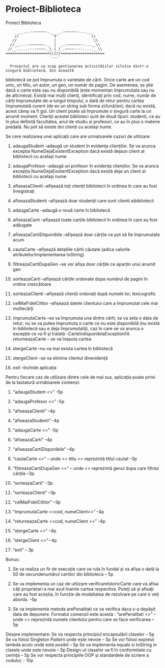 # Proiect-Biblioteca
Proiect Biblioteca

```
      __...--~~~~~-._   _.-~~~~~--...__
    //               `V'               \\
   //                 |                 \\
  //__...--~~~~~~-._  |  _.-~~~~~~--...__\\
 //__.....----~~~~._\ | /_.~~~~----.....__\\
====================\\|//====================
                    `---`
```

      Proiectul are ca scop gestionarea activităților zilnice dintr-o singură bibliotecă. Din această
bibliotecă se pot împrumuta o varietate de cărti. Orice carte are un cod unic, un titlu, un autor, un gen,
un număr de pagini. De asemenea, se știe dacă o carte este sau nu disponibilă (este momentan
împrumutata sau nu de altcineva). Există mai mulți clienți, identificați prin cod, nume, număr de cărți
împrumutate de-a lungul timpului, o dată de retur pentru cartea împrumutată curent (de ex un string
sub forma zi/lună/an); dacă nu există, acest câmp va fi gol. Un client poate să împrumute o singură carte
la un anumit moment. Clienții acestei biblioteci sunt de două tipuri: studenti, ce au în plus definită
facultatea, anul de studiu și profesori, ce au în plus o materie predată. Nu pot să existe doi clienți cu
același nume.

Se cere realizarea unei aplicații care are urmatoarele cazuri de utilizare:

1. adaugaStudent
    –adaugă un student în evidența clienților. Se va arunca excepția
NumeDejaExistentException dacă există dejaun client al bibliotecii cu același
nume

2. adaugaProfesor
    -adaugă un profesor în evidența clienților. Se va arunca excepția
NumeDejaExistentException dacă există deja un client al bibliotecii cu același nume

3. afiseazaClienti
     –afișează toți clienții bibliotecii în ordinea în care au fost înregistrați

4. afiseazaStudenti
     –afișează doar studenții care sunt clienti aibibliotecii

5. adaugaCarte
     –adaugă o nouă carte în bibliotecă

6. afiseazaCarti
     –afișează toate carțile bibliotecii în ordinea în care au fost adăugate

7. afiseazaCartiDisponibile
     –afișează doar cărțile ce pot să fie împrumutate acum

8. cautaCarte
    –afișează detaliile cărtii căutate (adica valorile atributelor/implementarea toString)

9. filtreazaCartiDupaGen
    –se vor afișa doar cărțile ce aparțin unui anumit gen

10. sorteazaCarti
    –afișează cărțile ordonate dupa numărul de pagini în ordine crescătoare

11. sorteazaClienti
    –afișează clienții ordonați după numele lor, lexicografic

12. celMaiFidelCititor
    –afișează datele clientului care a împrumutat cele mai multecărți

13. imprumutaCarte
    –se va împrumuta una dintre cărti; se va seta o data de retur; nu se va putea
împrumuta o carte ce nu este disponibilă (nu există în bibliotecă sau e deja împrumutată), caz în care
se va arunca o excepție ce va fi și tratată -CarteIndisponibilaException14. returneazaCarte – se va înapoia cartea

15. stergeCarte
    –nu va mai exista cartea în bibliotecă

16. stergeClient
    –se va elimina clientul dinevidență

17. exit
    –închide aplicația



  Pentru fiecare caz de utilizare dintre cele de mai sus, aplicația poate primi de la tastatură următoarele
comenzi:

1. “adaugaStudent <<atribute specifice>>” -5p

2. “adaugaProfesor <<atribute specifice>>” -5p

3. “afiseazaClienti” –4p

4. “afiseazaStudenti” -4p

5. “adaugaCarte <<atribute specifice>>" -5p

6. “afiseazaCarti” –4p

7. “afiseazaCartiDisponibile” –4p

8. “cautaCarte <<titlu>>” – unde << titlu >> reprezintă titlul cautat –3p

9. “filtreazaCartiDupaGen <<gen>>” – unde <<gen>> reprezintă genul dupa care filtrez cărțile –3p

10. “sorteazaCarti” –3p

11. “sorteazaClienti” –3p

12. “celMaiFidelCititor” –3p

13. “imprumutaCarte <<cod, numeClient>>” –4p

14. “returneazaCarte <<cod, numeClient >>” -4p

15. “stergeCarte <<titlu>>” –4p

16. “stergeClient <<nume>>” –4p

17. “exit” – 3p

Bonus:
1. Se va realiza un fir de execuție care va rula în fundal și va afișa o dată la 50 de secundenumărul
cartilor din biblioteca – 5p

2. Se va implementa un caz de utilizare verificareIstoricCarte care va afisa câți proprietari a mai avut
înainte cartea respectiva. Puteți să și afisați care au fost aceștia, în funcție de modaliatea de rezolvare pe
care o veți aborda. –5p

3. Se va implementa metoda arePenalitati ce va verifica daca s-a depășit data de depunere. Formatul
comenzii este acesta :
“arePenalitati <<nume>>” – unde <<nume>> reprezintă numele clientului pentru care se
face verificarea – 5p


Despre implementare:
Se va respecta principiul encapsulării claselor – 5p
Se va folosi Singleton Pattern unde este nevoie – 5p
Se vor folosi expresii lambda acolo unde este posibil – 5p
Se va implementa equals si toString in clasele unde este nevoie – 5p
Design-ul claselor va fi în conformitate cu cerința – 5p
Se vor respecta principiile OOP și standardele de scriere a codului; - 10p
